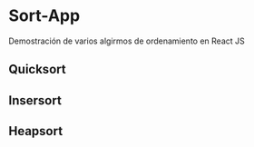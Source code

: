 # Sort-App
Demostración de varios algirmos de ordenamiento en React JS

## Quicksort

## Insersort

## Heapsort

